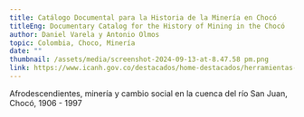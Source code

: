 ```yaml
---
title: Catálogo Documental para la Historia de la Minería en Chocó
titleEng: Documentary Catalog for the History of Mining in the Chocó
author: Daniel Varela y Antonio Olmos
topic: Colombia, Choco, Minería
date: ""
thumbnail: /assets/media/screenshot-2024-09-13-at-8.47.58 pm.png
link: https://www.icanh.gov.co/destacados/home-destacados/herramientas-para-investigadores/catalogo-documental-para-historia-mineria-choco
---
```

Afrodescendientes, minería y cambio social en la cuenca del río San Juan, Chocó, 1906 - 1997

